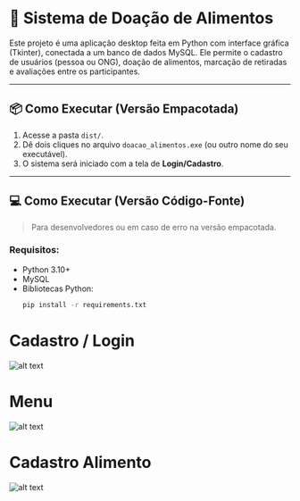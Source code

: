 # 🥫 Sistema de Doação de Alimentos

Este projeto é uma aplicação desktop feita em Python com interface gráfica (Tkinter), conectada a um banco de dados MySQL. Ele permite o cadastro de usuários (pessoa ou ONG), doação de alimentos, marcação de retiradas e avaliações entre os participantes.

---

## 📦 Como Executar (Versão Empacotada)

1. Acesse a pasta `dist/`.
2. Dê dois cliques no arquivo `doacao_alimentos.exe` (ou outro nome do seu executável).
3. O sistema será iniciado com a tela de **Login/Cadastro**.

---

## 💻 Como Executar (Versão Código-Fonte)

> Para desenvolvedores ou em caso de erro na versão empacotada.

### Requisitos:

- Python 3.10+
- MySQL
- Bibliotecas Python:
  ```bash
  pip install -r requirements.txt

# Cadastro / Login
![alt text](f4758f87-4725-4fbf-838f-6f593fe98b72.png)
# Menu
![alt text](e45efbcb-6d49-47b3-b3e8-2875faa74bee.png) 
# Cadastro Alimento

![alt text](719913f0-5aeb-44a8-86e9-34e85354c7a1.png)
